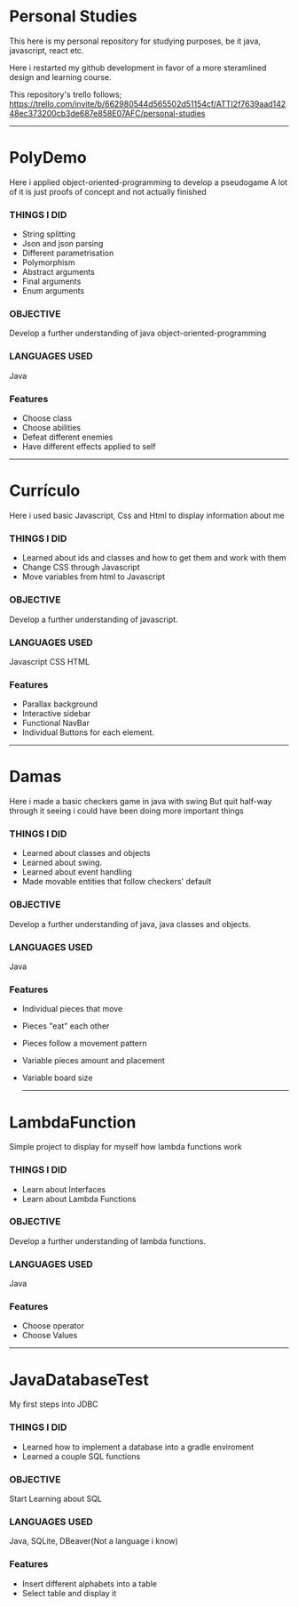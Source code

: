 # Personal Studies
This here is my personal repository for studying purposes, be it java, javascript, react etc.

Here i restarted my github development in favor of a more steramlined design and learning course.

This repository's trello follows;
https://trello.com/invite/b/662980544d565502d51154cf/ATTI2f7639aad14248ec373200cb3de687e858E07AFC/personal-studies

------------------------------------------------------------------------------------------------------------

# PolyDemo 
Here i applied object-oriented-programming to develop a pseudogame 
A lot of it is just proofs of concept and not actually finished

### THINGS I DID 
* String splitting 
* Json and json parsing 
* Different parametrisation 
* Polymorphism 
* Abstract arguments 
* Final arguments 
* Enum arguments

### OBJECTIVE 
Develop a further understanding of java object-oriented-programming

### LANGUAGES USED 
Java

### Features 
* Choose class 
* Choose abilities 
* Defeat different enemies 
* Have different effects applied to self

------------------------------------------------------------------------------------------------------------

# Currículo 
Here i used basic Javascript, Css and Html to display information about me

### THINGS I DID 
* Learned about ids and classes and how to get them and work with them
* Change CSS through Javascript
* Move variables from html to Javascript

### OBJECTIVE 
Develop a further understanding of javascript.

### LANGUAGES USED 
Javascript
CSS
HTML

### Features 
* Parallax background
* Interactive sidebar
* Functional NavBar
* Individual Buttons for each element.

------------------------------------------------------------------------------------------------------------

# Damas 
Here i made a basic checkers game in java with swing
But quit half-way through it seeing i could have been doing more important things

### THINGS I DID 
* Learned about classes and objects
* Learned about swing.
* Learned about event handling
* Made movable entities that follow checkers' default

### OBJECTIVE 
Develop a further understanding of java, java classes and objects.

### LANGUAGES USED 
Java

### Features 
* Individual pieces that move
* Pieces "eat" each other
* Pieces follow a movement pattern
* Variable pieces amount and placement
* Variable board size

  ------------------------------------------------------------------------------------------------------------

# LambdaFunction
Simple project to display for myself how lambda functions work

### THINGS I DID 
* Learn about Interfaces
* Learn about Lambda Functions

### OBJECTIVE 
Develop a further understanding of lambda functions.

### LANGUAGES USED 
Java

### Features 
* Choose operator
* Choose Values

------------------------------------------------------------------------------------------------------------

# JavaDatabaseTest

My first steps into JDBC

### THINGS I DID 
* Learned how to implement a database into a gradle enviroment
* Learned a couple SQL functions

### OBJECTIVE 
Start Learning about SQL

### LANGUAGES USED 
Java, SQLite, DBeaver(Not a language i know)

### Features 
* Insert different alphabets into a table
* Select table and display it
